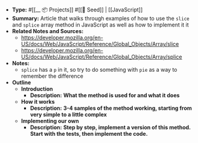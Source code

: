 - **Type:** #[[__ 📦 Projects]] #[[🌱 Seed]] | [[JavaScript]]
- **Summary:** Article that walks through examples of how to use the `slice` and `splice` array method in JavaScript as well as how to implement it it
- **Related Notes and Sources:**
    - https://developer.mozilla.org/en-US/docs/Web/JavaScript/Reference/Global_Objects/Array/slice
    - https://developer.mozilla.org/en-US/docs/Web/JavaScript/Reference/Global_Objects/Array/splice
- **Notes:**
    - `splice` has a `p` in it, so try to do something with `pie` as a way to remember the difference
- **Outline**
    - **Introduction**
        - **Description:** __What the method is used for and what it does__
    - **How it works**
        - **Description:** __3-4 samples of the method working, starting from very simple to a little complex__
    - **Implementing our own**
        - **Description:** __Step by step, implement a version of this method. Start with the tests, then implement the code.__
